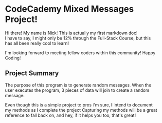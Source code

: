 # CodeCademy Mixed Messages Project!

Hi there! My name is Nick!
This is actually my first markdown doc!<br>
I have to say, I might only be 12% through the Full-Stack Course, 
but this has all been really cool to learn!

I'm looking forward to meeting fellow coders within this community!
Happy Coding!

## Project Summary

The purpose of this program is to generate random messages.
When the user executes the program, 3 pieces of data will join to create a random message.

Even though this is a simple project to pros I'm sure, 
I intend to document my methods as I complete the project
Capturing my methods will be a great reference to fall back on, 
and hey, if it helps you too, that's great!


